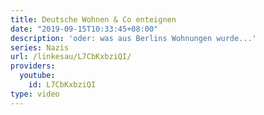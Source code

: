 ```yaml
---
title: Deutsche Wohnen & Co enteignen
date: "2019-09-15T10:33:45+08:00"
description: 'oder: was aus Berlins Wohnungen wurde...'
series: Nazis
url: /linkesau/L7CbKxbziQI/
providers:
  youtube:
    id: L7CbKxbziQI
type: video
---
```

